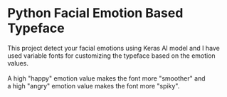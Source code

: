 # Python Facial Emotion Based Typeface
This project detect your facial emotions using Keras AI model and I have used variable fonts for customizing the typeface based on the emotion values.
<br>
<br>
A high "happy" emotion value makes the font more "smoother" and
<br>
a high "angry" emotion value makes the font more "spiky".
<br>
